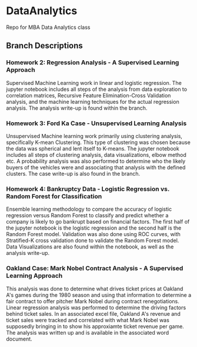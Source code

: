 # DataAnalytics
Repo for MBA Data Analytics class

## Branch Descriptions
### Homework 2:  Regression Analysis - A Supervised Learning Approach
Supervised Machine Learning work in linear and logistic regression.  The jupyter notebook includes all steps of the analysis from data exploration to correlation matrices, Recursive Feature Elimination-Cross Validation analysis, and the machine learning techniques for the actual regression analysis.  The analysis write-up is found within the branch.

### Homework 3:  Ford Ka Case - Unsupervised Learning Analysis
Unsupervised Machine learning work primarily using clustering analysis, specifically K-mean Clustering.  This type of clustering was chosen because the data was spherical and lent itself to K-means.  The jupyter notebook includes all steps of clustering analysis, data visualizations, elbow method etc.  A probability analysis was also performed to determine who the likely buyers of the vehicles were and associating that analysis with the defined clusters.  The case write-up is also found in the branch.

### Homework 4:  Bankruptcy Data - Logistic Regression vs. Random Forest for Classification
Ensemble learning methodology to compare the accuracy of logistic regression versus Random Forest to classify and predict whether a company is likely to go bankrupt based on financial factors.  The first half of the jupyter notebook is the logistic regression and the second half is the Random Forest model.  Validation was also done using ROC curves, with Stratified-K cross validation done to validate the Random Forest model.  Data Visualizations are also found within the notebook, as well as the analysis write-up.

### Oakland Case:  Mark Nobel Contract Analysis - A Supervised Learning Approach
This analysis was done to determine what drives ticket prices at Oakland A's games during the 1980 season and using that information to determine a fair contract to offer pitcher Mark Nobel during contract renegotiations.  Linear regression analysis was performed to determine the driving factors behind ticket sales.  In an associated excel file, Oakland A's revenue and ticket sales were tracked and correlated with what Mark Nobel was supposedly bringing in to show his approxiamte ticket revenue per game.  The analysis was written up and is available in the associated word document.

